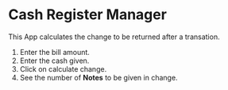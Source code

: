 # Cash Register Manager 
This App calculates the change to be returned after a transation.
1. Enter the bill amount.
2. Enter the cash given.
3. Click on calculate change.
4. See the number of **Notes** to be given in change.
